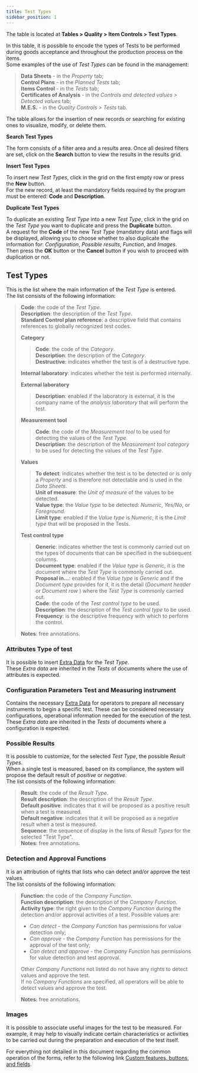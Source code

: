 ```yaml
---
title: Test Types 
sidebar_position: 1
---
```


The table is located at **Tables > Quality > Item Controls > Test Types**.

In this table, it is possible to encode the types of Tests to be performed during goods acceptance and throughout the production process on the items.   
Some examples of the use of *Test Types* can be found in the management:
> **Data Sheets** - in the *Property* tab;   
> **Control Plans** - in the *Planned Tests* tab;   
> **Items Control** - in the *Tests* tab;   
> **Certificates of Analysis** - in the *Controls and detected values > Detected values* tab;   
> **M.E.S.** - in the *Quality Controls > Tests* tab.

The table allows for the insertion of new records or searching for existing ones to visualize, modify, or delete them.

**Search Test Types**

The form consists of a filter area and a results area. Once all desired filters are set, click on the **Search** button to view the results in the results grid.

**Insert Test Types**

To insert new *Test Types*, click in the grid on the first empty row or press the **New** button.   
For the new record, at least the mandatory fields required by the program must be entered: **Code** and **Description**.

**Duplicate Test Types**

To duplicate an existing *Test Type* into a new *Test Type*, click in the grid on the *Test Type* you want to duplicate and press the **Duplicate** button.   
A request for the **Code** of the new *Test Type* (mandatory data) and flags will be displayed, allowing you to choose whether to also duplicate the information for: *Configuration*, *Possible results*, *Function*, and *Images*.   
Then press the **OK** button or the **Cancel** button if you wish to proceed with duplication or not.

## Test Types 

This is the list where the main information of the *Test Type* is entered.   
The list consists of the following information:   
> **Code**: the code of the *Test Type*.   
> **Description**: the description of the *Test Type*.   
> **Standard Control plan reference**: a descriptive field that contains references to globally recognized test codes.   
>  
> **Category**
>> **Code**: the code of the *Category*.   
>> **Description**: the description of the *Category*.   
>> **Destructive**: indicates whether the test is of a destructive type.   
>
> **Internal laboratory**: indicates whether the test is performed internally.   
>  
> **External laboratory**
>> **Description**: enabled if the laboratory is external, it is the company name of the *analysis laboratory* that will perform the test.
>  
> **Measurement tool**
>> **Code**: the code of the *Measurement tool* to be used for detecting the values of the *Test Type*.   
>> **Description**: the description of the *Measurement tool category* to be used for detecting the values of the *Test Type*.
>  
> **Values**
>> **To detect**: indicates whether the test is to be detected or is only a *Property* and is therefore not detectable and is used in the *Data Sheets*.   
>> **Unit of measure**: the *Unit of measure* of the values to be detected.   
>> **Value type**: the *Value type* to be detected: *Numeric*, *Yes/No*, or *Foreground*.   
>> **Limit type**: enabled if the *Value type* is *Numeric*, it is the *Limit type* that will be proposed in the Tests.   
>  
> **Test control type**
>> **Generic**: indicates whether the test is commonly carried out on the types of documents that can be specified in the subsequent columns.   
>> **Document type**: enabled if the *Value type* is *Generic*, it is the document where the *Test Type* is commonly carried out.   
>> **Proposal in...**: enabled if the *Value type* is *Generic* and if the *Document type* provides for it, it is the detail (*Document header* or *Document row* ) where the *Test Type* is commonly carried out.   
>> **Code**: the code of the *Test control type* to be used.   
>> **Description**: the description of the *Test control type* to be used.
>> **Frequency**: is the descriptive frequency with which to perform the control.
>  
> **Notes**: free annotations.

### Attributes Type of test

It is possible to insert [Extra Data](/docs/configurations/utility/extra-data/extradata/search-extradata) for the *Test Type*.   
These *Extra data* are inherited in the *Tests* of documents where the use of attributes is expected.   

### Configuration Parameters Test and Measuring instrument

Contains the necessary [Extra Data](/docs/configurations/utility/extra-data/extradata/search-extradata) for operators to prepare all necessary instruments to begin a specific test. These can be considered necessary configurations, operational information needed for the execution of the test.   
These *Extra data* are inherited in the *Tests* of documents where a configuration is expected.   

### Possible Results

It is possible to customize, for the selected *Test Type*, the possible *Result Types*.   
When a single test is measured, based on its compliance, the system will propose the default result of *positive* or *negative*.   
The list consists of the following information:   
> **Result**: the code of the *Result Type*.   
> **Result description**: the description of the *Result Type*.   
> **Default positive**: indicates that it will be proposed as a positive result when a test is measured.   
> **Default negative**: indicates that it will be proposed as a negative result when a test is measured.   
> **Sequence**: the sequence of display in the lists of *Result Types* for the selected "Test Type".   
> **Notes**: free annotations.

### Detection and Approval Functions 

It is an attribution of rights that lists who can detect and/or approve the test values.   
The list consists of the following information:   
> **Function**: the code of the *Company Function*.   
> **Function description**: the description of the *Company Function*.   
> **Activity type**: the right given to the *Company Function* during the detection and/or approval activities of a test. Possible values are:   
> - *Can detect* - the *Company Function* has permissions for value detection only;   
> - *Can approve* - the *Company Function* has permissions for the approval of the test only;   
> - *Can detect and approve* - the *Company Function* has permissions for value detection and test approval.   
>
> Other *Company Functions* not listed do not have any rights to detect values and approve the test.   
> If no *Company Functions* are specified, all operators will be able to detect values and approve the test.
>
> **Notes**: free annotations.

### Images

It is possible to associate useful images for the test to be measured. For example, it may help to visually indicate certain characteristics or activities to be carried out during the preparation and execution of the test itself.

For everything not detailed in this document regarding the common operation of the forms, refer to the following link [Custom features, buttons, and fields](/docs/guide/common).
